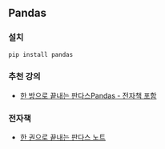 ## Pandas

### 설치

```bash
pip install pandas
```

### 추천 강의

- [한 방으로 끝내는 판다스Pandas - 전자책 포함](https://learnaday.kr/open-course/pandas)

### 전자책

- [한 권으로 끝내는 판다스 노트](https://wikidocs.net/book/4639)
